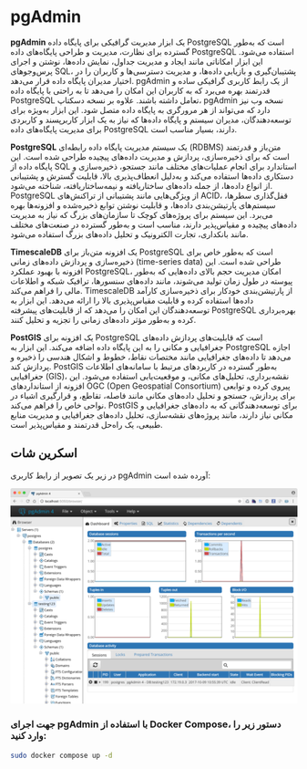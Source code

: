 # pgAdmin

**pgAdmin** یک ابزار مدیریت گرافیکی برای پایگاه داده PostgreSQL است که به‌طور گسترده برای نظارت، مدیریت و طراحی پایگاه‌های داده PostgreSQL استفاده می‌شود. این ابزار امکاناتی مانند ایجاد و مدیریت جداول، نمایش داده‌ها، نوشتن و اجرای پرس‌وجوهای SQL، پشتیبان‌گیری و بازیابی داده‌ها، و مدیریت دسترسی‌ها و کاربران را در اختیار مدیران پایگاه داده قرار می‌دهد. pgAdmin از یک رابط کاربری گرافیکی ساده و قدرتمند بهره می‌برد که به کاربران این امکان را می‌دهد تا به راحتی با پایگاه داده PostgreSQL تعامل داشته باشند. علاوه بر نسخه دسکتاپ، pgAdmin نسخه وب نیز دارد که می‌تواند از هر مرورگری به پایگاه داده متصل شود. این ابزار به‌ویژه برای توسعه‌دهندگان، مدیران سیستم و پایگاه داده‌ها که نیاز به یک ابزار کاربرپسند و کاربردی برای مدیریت پایگاه‌های داده PostgreSQL دارند، بسیار مناسب است.

**PostgreSQL** یک سیستم مدیریت پایگاه داده رابطه‌ای (RDBMS) متن‌باز و قدرتمند است که برای ذخیره‌سازی، پردازش و مدیریت داده‌های پیچیده طراحی شده است. این پایگاه داده از SQL استاندارد برای انجام عملیات‌های مختلف مانند جستجو، ذخیره‌سازی و دستکاری داده‌ها استفاده می‌کند و به‌دلیل انعطاف‌پذیری بالا، قابلیت گسترش و پشتیبانی از انواع داده‌ها، از جمله داده‌های ساختاریافته و نیمه‌ساختاریافته، شناخته می‌شود. PostgreSQL از ویژگی‌هایی مانند پشتیبانی از تراکنش‌های ACID، قفل‌گذاری سطرها، سیستم‌های پارتیشن‌بندی داده‌ها، و قابلیت نوشتن توابع ذخیره‌شده و افزونه‌ها بهره می‌برد. این سیستم برای پروژه‌های کوچک تا سازمان‌های بزرگ که نیاز به مدیریت داده‌های پیچیده و مقیاس‌پذیر دارند، مناسب است و به‌طور گسترده در صنعت‌های مختلف مانند بانکداری، تجارت الکترونیک و تحلیل داده‌های بزرگ استفاده می‌شود.

**TimescaleDB** یک افزونه متن‌باز برای PostgreSQL است که به‌طور خاص برای ذخیره‌سازی و پردازش داده‌های زمانی (time-series data) طراحی شده است. این افزونه با بهبود عملکرد PostgreSQL، امکان مدیریت حجم بالای داده‌هایی که به‌طور پیوسته در طول زمان تولید می‌شوند، مانند داده‌های سنسور‌ها، ترافیک شبکه و اطلاعات مالی را فراهم می‌کند. TimescaleDB از پارتیشن‌بندی خودکار برای ذخیره‌سازی کارآمد داده‌ها استفاده کرده و قابلیت مقیاس‌پذیری بالا را ارائه می‌دهد. این ابزار به توسعه‌دهندگان این امکان را می‌دهد که از قابلیت‌های پیشرفته PostgreSQL بهره‌برداری کرده و به‌طور مؤثر داده‌های زمانی را تجزیه و تحلیل کنند.

**PostGIS** یک افزونه برای PostgreSQL است که قابلیت‌های پردازش داده‌های جغرافیایی و مکانی را به این پایگاه داده اضافه می‌کند. این ابزار به PostgreSQL اجازه می‌دهد تا داده‌های جغرافیایی مانند مختصات نقاط، خطوط و اشکال هندسی را ذخیره و پردازش کند. PostGIS به‌طور گسترده در کاربردهای مرتبط با سامانه‌های اطلاعات جغرافیایی (GIS)، نقشه‌برداری، تحلیل‌های مکانی، و موقعیت‌یابی استفاده می‌شود. این افزونه از استانداردهای OGC (Open Geospatial Consortium) پیروی کرده و توابعی برای پردازش، جستجو و تحلیل داده‌های مکانی مانند فاصله، تقاطع، و قرارگیری اشیاء در نواحی خاص را فراهم می‌کند. PostGIS برای توسعه‌دهندگانی که به داده‌های جغرافیایی و مکانی نیاز دارند، مانند پروژه‌های نقشه‌سازی، تحلیل داده‌های جغرافیایی و مدیریت منابع طبیعی، یک راه‌حل قدرتمند و مقیاس‌پذیر است.

## اسکرین شات

در زیر یک تصویر از رابط کاربری pgAdmin آورده شده است:

![Screenshot](screenshot.png)

### جهت اجرای pgAdmin با استفاده از Docker Compose، دستور زیر را وارد کنید:

```bash
sudo docker compose up -d
```

